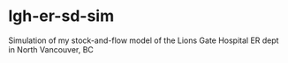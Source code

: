 # lgh-er-sd-sim
Simulation of my stock-and-flow model of the Lions Gate Hospital ER dept in North Vancouver, BC
